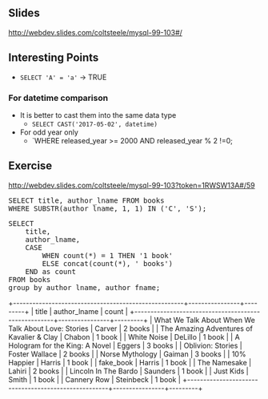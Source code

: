 ## Slides
http://webdev.slides.com/coltsteele/mysql-99-103#/

## Interesting Points
- `SELECT 'A' = 'a'` -> TRUE

### For datetime comparison
- It is better to cast them into the same data type
  - `SELECT CAST('2017-05-02', datetime)`
- For odd year only
  - `WHERE released_year >= 2000 AND released_year % 2 !=0;

## Exercise
http://webdev.slides.com/coltsteele/mysql-99-103?token=1RWSW13A#/59

<pre>SELECT title, author_lname FROM books
WHERE SUBSTR(author_lname, 1, 1) IN ('C', 'S');</pre>

<pre>SELECT
    title,
    author_lname,
    CASE
        WHEN count(*) = 1 THEN '1 book'
        ELSE concat(count(*), ' books')
    END as count
FROM books 
group by author_lname, author_fname;</pre>

+-----------------------------------------------------+----------------+---------+
| title                                               | author_lname   | count   |
+-----------------------------------------------------+----------------+---------+
| What We Talk About When We Talk About Love: Stories | Carver         | 2 books |
| The Amazing Adventures of Kavalier & Clay           | Chabon         | 1 book  |
| White Noise                                         | DeLillo        | 1 book  |
| A Hologram for the King: A Novel                    | Eggers         | 3 books |
| Oblivion: Stories                                   | Foster Wallace | 2 books |
| Norse Mythology                                     | Gaiman         | 3 books |
| 10% Happier                                         | Harris         | 1 book  |
| fake_book                                           | Harris         | 1 book  |
| The Namesake                                        | Lahiri         | 2 books |
| Lincoln In The Bardo                                | Saunders       | 1 book  |
| Just Kids                                           | Smith          | 1 book  |
| Cannery Row                                         | Steinbeck      | 1 book  |
+-----------------------------------------------------+----------------+---------+

